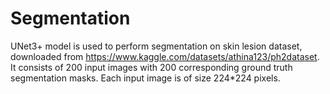 # Segmentation
UNet3+ model is used to perform segmentation on skin lesion dataset, downloaded from https://www.kaggle.com/datasets/athina123/ph2dataset. It consists of 200 input images with 200 corresponding ground truth segmentation masks. Each input image is of size 224*224 pixels. 
